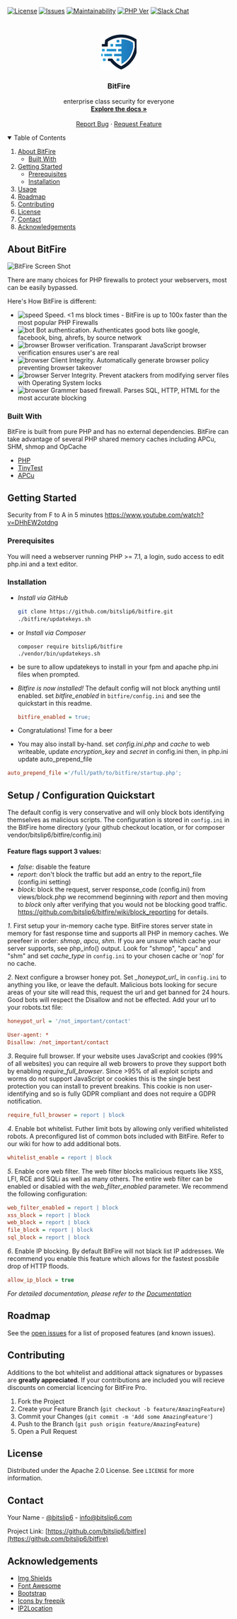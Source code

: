 
<!-- SHIELDS 
[![Discord Chat](https://img.shields.io/discord/793172132191928341)](https://discord.gg/VZ3C3bFK) 
-->
[![License](https://img.shields.io/badge/license-AGPL%203.0-blue)](https://www.gnu.org/licenses/agpl-3.0.en.html)
[![Issues](https://img.shields.io/github/issues/bitslip6/bitfire)](https://github.com/bitslip6/bitfire) 
[![Maintainability](https://api.codeclimate.com/v1/badges/0a9a35bf6e0378820811/maintainability)](https://codeclimate.com/github/bitslip6/bitfire/maintainability)
[![PHP Ver](https://img.shields.io/badge/php->=7.1-blue)](https://php)
[![Slack Chat](https://img.shields.io/badge/slack-3%20online-blue)](https://join.slack.com/t/bitslip6/shared_invite/zt-l7gxmgc3-9T0QFNP6GN4IFPOVtZGJrQ)


<!-- PROJECT LOGO -->
<br />
<p align="center">
  <a href="https://github.com/bitslip6/bitfire">
    <img src="views/bitslip.png" alt="Logo" width="80" height="80">
  </a>

  <h3 align="center">BitFire</h3>

  <p align="center">
enterprise class security for everyone
    <br />
    <a href="https://github.com/bitslip6/bitfire/wiki"><strong>Explore the docs »</strong></a>
    <br />
    <br /><!--
    <a href="https://github.com/othneildrew/Best-README-Template">View Demo</a>
    ·
    -->
    <a href="https://github.com/bitslip6/bitfire/issues">Report Bug</a>
    ·
    <a href="https://github.com/bitslip6/bitfire/issues">Request Feature</a>
  </p>
</p>



<!-- TABLE OF CONTENTS -->
<details open="open">
  <summary>Table of Contents</summary>
  <ol>
    <li>
      <a href="#about-the-project">About BitFire</a>
      <ul>
        <li><a href="#built-with">Built With</a></li>
      </ul>
    </li>
    <li>
      <a href="#getting-started">Getting Started</a>
      <ul>
        <li><a href="#prerequisites">Prerequisites</a></li>
        <li><a href="#installation">Installation</a></li>
      </ul>
    </li>
    <li><a href="#usage">Usage</a></li>
    <li><a href="#roadmap">Roadmap</a></li>
    <li><a href="#contributing">Contributing</a></li>
    <li><a href="#license">License</a></li>
    <li><a href="#contact">Contact</a></li>
    <li><a href="#acknowledgements">Acknowledgements</a></li>
  </ol>
</details>



<!-- ABOUT THE PROJECT -->
## About BitFire

![BitFire Screen Shot](https://www.bitfire.co/bitfire-dashboard.jpeg)

There are many choices for PHP firewalls to protect your webservers, most can be easily bypassed.

Here's How BitFire is different:
* ![speed](https://fonts.gstatic.com/s/i/materialicons/speed/v6/24px.svg) Speed. <1 ms block times - BitFire is up to 100x faster than the most popular PHP Firewalls
* ![bot](https://fonts.gstatic.com/s/i/materialicons/dns/v6/24px.svg) Bot authentication. Authenticates good bots like google, facebook, bing, ahrefs, by source network
* ![browser](https://fonts.gstatic.com/s/i/materialicons/computer/v6/24px.svg) Browser verification. Transparant JavaScript browser verification ensures user's are real
* ![browser](https://fonts.gstatic.com/s/i/materialicons/policy/v6/24px.svg) Client Integrity. Automatically generate browser policy preventing browser takeover
* ![browser](https://fonts.gstatic.com/s/i/materialicons/lock/v6/24px.svg) Server Integrity. Prevent atackers from modifying server files with Operating System locks
* ![browser](https://fonts.gstatic.com/s/i/materialicons/text_rotation_none/v6/24px.svg) Grammer based firewall.  Parses SQL, HTTP, HTML for the most accurate blocking


### Built With

BitFire is built from pure PHP and has no external dependencies.  BitFire can take advantage of several PHP shared memory caches including APCu, SHM, shmop and OpCache
* [PHP](https://php.com)
* [TinyTest](https://github.com/bitslip6/tinytest)
* [APCu](https://pecl.php.net/package/APCU)



<!-- GETTING STARTED -->
## Getting Started

Security from F to A in 5 minutes https://www.youtube.com/watch?v=DHhEW2otdng

### Prerequisites

You will need a webserver running PHP >= 7.1, a login, sudo access to edit php.ini and a text editor.


### Installation

- *Install via GitHub*
   ```sh
   git clone https://github.com/bitslip6/bitfire.git
   ./bitfire/updatekeys.sh
   ```
- or *Install via Composer*
   ```
   composer require bitslip6/bitfire
   ./vendor/bin/updatekeys.sh
   ```
- be sure to allow updatekeys to install in your fpm and apache php.ini files when prompted.

- *Bitfire is now installed!* The default config will not block anything until enabled.  set *_bitfire_enabled_* in `bitfire/config.ini` and see the quickstart in this readme.
   ```ini
   bitfire_enabled = true;
   ```
- Congratulations! Time for a beer

- You may also install by-hand. set *_config.ini.php_* and *_cache_* to web writeable, update *_encryption_key_* and *_secret_* in config.ini then, 
in php.ini update auto_prepend_file 
```ini 
auto_prepend_file ='/full/path/to/bitfire/startup.php';
```



<!-- SETUP -->
## Setup / Configuration Quickstart

The default config is very conservative and will only block
bots identifying themselves as malicious scripts. The configuration is stored in `config.ini` in the BitFire
home directory (your github checkout location, or for composer vendor/bitslip6/bitfire/config.ini)

#### Feature flags support 3 values:
 - *false*: disable the feature
 - *report*: don't block the traffic but add an entry to the report_file (config.ini setting)
 - *block*: block the request, server response_code (config.ini) from views/block.php
 we recommend beginning with _report_ and then moving to *block* only after verifying that you would not be blocking good traffic.  https://github.com/bitslip6/bitfire/wiki/block_reporting for details.
 

*1*. First setup your in-memory cache type.  BitFire stores server state in memory for fast response 
time and supports all PHP in memory caches. We preefeer in order: *shmop*, *apcu*, *shm*.  If you
are unsure which cache your server supports, see php_info() output.  Look for "shmop", "apcu" and "shm"
and set *_cache_type_* in `config.ini` to your chosen cache or 'nop' for no cache.


*2*. Next configure a browser honey pot.  Set *_honeypot_url*_ in `config.ini` to anything you like, 
or leave the default.  Malicious bots looking for secure areas of your site will read this, request
the url and get banned for 24 hours.  Good bots will respect the Disallow and not be effected. Add 
your url to your robots.txt file:
```ini
honeypot_url = '/not_important/contact'
```

```ini
User-agent: *
Disallow: /not_important/contact
```


*3*. Require full browser.  If your website uses JavaScript and cookies (99% of all websites) you can
require all web browers to prove they support both by enabling *require_full_browser*.  Since >95% of
all exploit scripts and worms do not support JavaScript or cookies this is the single best protection
you can install to prevent breakins.  This cookie is non user-identifying and so is fully GDPR compliant
and does not require a GDPR notification.
```ini
require_full_browser = report | block
```


*4*. Enable bot whitelist.  Futher limit bots by allowing only verified whitelisted robots.  A preconfigured
list of common bots included with BitFire.  Refer to our wiki for how to add additional bots.
```ini
whitelist_enable = report | block
```

*5*. Enable core web filter.  The web filter blocks malicious requets like XSS, LFI, RCE and SQLi as well as many others.
The entire web filter can be enabled or disabled with the *web_filter_enabled* parameter.  We recommend
the following configuration:
```ini
web_filter_enabled = report | block
xss_block = report | block
web_block = report | block
file_block = report | block
sql_block = report | block
```

*6*. Enable IP blocking.  By default BitFire will not black list IP addresses.  We recommend you enable this feature which allows for the fastest possbile drop of HTTP floods.
```ini
allow_ip_block = true
```



_For detailed documentation, please refer to the [Documentation](https://github.com/bitslip6/bitfire/wiki)_



<!-- ROADMAP -->
## Roadmap

See the [open issues](https://github.com/bitslip6/bitfire/issues) for a list of proposed features (and known issues).



<!-- CONTRIBUTING -->
## Contributing

Additions to the bot whitelist and additional attack signatures or bypasses are **greatly appreciated**.  If your contributions are included you will recieve discounts on comercial licencing for BitFire Pro.

1. Fork the Project
2. Create your Feature Branch (`git checkout -b feature/AmazingFeature`)
3. Commit your Changes (`git commit -m 'Add some AmazingFeature'`)
4. Push to the Branch (`git push origin feature/AmazingFeature`)
5. Open a Pull Request



<!-- LICENSE -->
## License

Distributed under the Apache 2.0 License. See `LICENSE` for more information.



<!-- CONTACT -->
## Contact

Your Name - [@bitslip6](https://twitter.com/bitslip6) - info@bitslip6.com

Project Link: [https://github.com/bitslip6/bitfire](https://github.com/bitslip6/bitfire)



<!-- ACKNOWLEDGEMENTS -->
## Acknowledgements
* [Img Shields](https://shields.io)
* [Font Awesome](https://fontawesome.com)
* [Bootstrap](https://getbootstrap.com)
* [Icons by freepik](https://www.flaticon.com/authors/freepik)
* [IP2Location](http://lite.ip2location.com)
